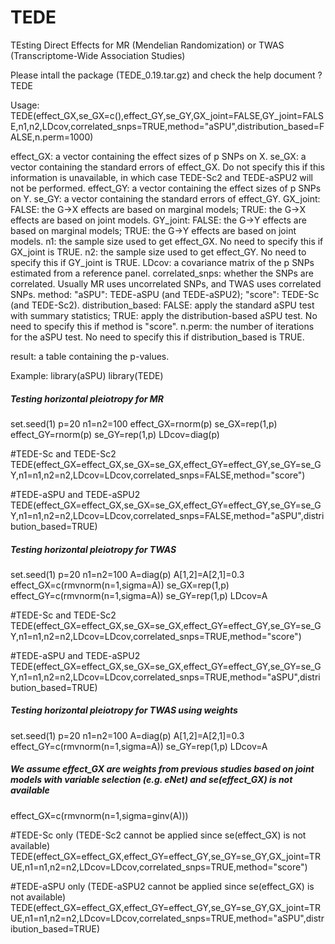 # TEDE
TEsting Direct Effects for MR (Mendelian Randomization) or TWAS (Transcriptome-Wide Association Studies)

Please intall the package (TEDE_0.19.tar.gz) and check the help document
?TEDE

Usage:
TEDE(effect_GX,se_GX=c(),effect_GY,se_GY,GX_joint=FALSE,GY_joint=FALSE,n1,n2,LDcov,correlated_snps=TRUE,method="aSPU",distribution_based=FALSE,n.perm=1000)

effect_GX: a vector containing the effect sizes of p SNPs on X.
se_GX: a vector containing the standard errors of effect_GX. Do not specify this if this information is unavailable, in which case TEDE-Sc2 and TEDE-aSPU2 will not be performed.
effect_GY: a vector containing the effect sizes of p SNPs on Y.
se_GY: a vector containing the standard errors of effect_GY.
GX_joint: FALSE: the G->X effects are based on marginal models; TRUE: the G->X effects are based on joint models.
GY_joint: FALSE: the G->Y effects are based on marginal models; TRUE: the G->Y effects are based on joint models.
n1: the sample size used to get effect_GX. No need to specify this if GX_joint is TRUE.
n2: the sample size used to get effect_GY. No need to specify this if GY_joint is TRUE.
LDcov: a covariance matrix of the p SNPs estimated from a reference panel.
correlated_snps: whether the SNPs are correlated. Usually MR uses uncorrelated SNPs, and TWAS uses correlated SNPs.
method: "aSPU": TEDE-aSPU (and TEDE-aSPU2); "score": TEDE-Sc (and TEDE-Sc2).
distribution_based: FALSE: apply the standard aSPU test with summary statistics; TRUE: apply the distribution-based aSPU test. No need to specify this if method is "score".
n.perm: the number of iterations for the aSPU test. No need to specify this if distribution_based is TRUE.

result: a table containing the p-values.


Example:
library(aSPU)
library(TEDE)

##### Testing horizontal pleiotropy for MR
set.seed(1)
p=20
n1=n2=100
effect_GX=rnorm(p)
se_GX=rep(1,p)
effect_GY=rnorm(p)
se_GY=rep(1,p)
LDcov=diag(p)

#TEDE-Sc and TEDE-Sc2
TEDE(effect_GX=effect_GX,se_GX=se_GX,effect_GY=effect_GY,se_GY=se_GY,n1=n1,n2=n2,LDcov=LDcov,correlated_snps=FALSE,method="score")

#TEDE-aSPU and TEDE-aSPU2
TEDE(effect_GX=effect_GX,se_GX=se_GX,effect_GY=effect_GY,se_GY=se_GY,n1=n1,n2=n2,LDcov=LDcov,correlated_snps=FALSE,method="aSPU",distribution_based=TRUE)


##### Testing horizontal pleiotropy for TWAS
set.seed(1)
p=20
n1=n2=100
A=diag(p)
A[1,2]=A[2,1]=0.3
effect_GX=c(rmvnorm(n=1,sigma=A))
se_GX=rep(1,p)
effect_GY=c(rmvnorm(n=1,sigma=A))
se_GY=rep(1,p)
LDcov=A

#TEDE-Sc and TEDE-Sc2
TEDE(effect_GX=effect_GX,se_GX=se_GX,effect_GY=effect_GY,se_GY=se_GY,n1=n1,n2=n2,LDcov=LDcov,correlated_snps=TRUE,method="score")

#TEDE-aSPU and TEDE-aSPU2
TEDE(effect_GX=effect_GX,se_GX=se_GX,effect_GY=effect_GY,se_GY=se_GY,n1=n1,n2=n2,LDcov=LDcov,correlated_snps=TRUE,method="aSPU",distribution_based=TRUE)


##### Testing horizontal pleiotropy for TWAS using weights
set.seed(1)
p=20
n1=n2=100
A=diag(p)
A[1,2]=A[2,1]=0.3
effect_GY=c(rmvnorm(n=1,sigma=A))
se_GY=rep(1,p)
LDcov=A

##### We assume effect_GX are weights from previous studies based on joint models with variable selection (e.g. eNet) and se(effect_GX) is not available
effect_GX=c(rmvnorm(n=1,sigma=ginv(A)))

#TEDE-Sc only (TEDE-Sc2 cannot be applied since se(effect_GX) is not available)
TEDE(effect_GX=effect_GX,effect_GY=effect_GY,se_GY=se_GY,GX_joint=TRUE,n1=n1,n2=n2,LDcov=LDcov,correlated_snps=TRUE,method="score")

#TEDE-aSPU only (TEDE-aSPU2 cannot be applied since se(effect_GX) is not available)
TEDE(effect_GX=effect_GX,effect_GY=effect_GY,se_GY=se_GY,GX_joint=TRUE,n1=n1,n2=n2,LDcov=LDcov,correlated_snps=TRUE,method="aSPU",distribution_based=TRUE)
